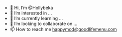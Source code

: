 - 👋 Hi, I’m @Hollybeka
- 👀 I’m interested in ...
- 🌱 I’m currently learning ...
- 💞️ I’m looking to collaborate on ...
- 📫 How to reach me happymod@goodlifemenu.com

<!---
Hollybeka/Hollybeka is a ✨ special ✨ repository because its `README.md` (this file) appears on your GitHub profile.
You can click the Preview link to take a look at your changes.
--->
